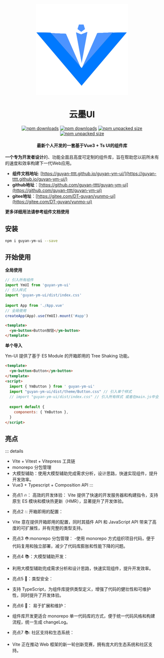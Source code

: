 
<div align="center">
<p>
<img src="./docs/logo_md.png"  alt=""></img>
</P>
<h1>云墨UI</h1>
<span>
<a href="https://www.npmjs.com/package/guyan-ym-ui"><img src="https://img.shields.io/npm/d18m/guyan-ym-ui?logo=npm&color=orange" alt="npm downloads"></a> 
</span>
<span>
<a href="https://www.npmjs.com/package/guyan-ym-ui"><img src="https://img.shields.io/npm/v/guyan-ym-ui?logo=npm&color=blue" alt="npm downloads"></a> 
</span>
<span>
<a href="https://www.npmjs.com/package/guyan-ym-ui"><img src="https://img.shields.io/npm/unpacked-size/guyan-ym-ui?logo=GitLFS&logoColor=white&color=yellow" alt="npm unpacked size"></a>  
</span>
<span>
<a href="https://www.npmjs.com/package/guyan-ym-ui"><img src="https://img.shields.io/badge/coverage-100-blue" alt="npm unpacked size"></a>  
</span>

<h4>最新个人开发的一套基于Vue3 + Ts UI的组件库</h4>
</div>

**一个专为开发者设计**的、功能全面且高度可定制的组件库，旨在帮助您以前所未有的速度和效率构建下一代Web应用。





- **组件文档地址**: [https://guyan-tttt.github.io/guyan-ym-ui/](https://guyan-tttt.github.io/guyan-ym-ui/)
- **github地址**：[https://github.com/guyan-tttt/guyan-ym-ui](https://github.com/guyan-tttt/guyan-ym-ui)
- **gitee地址**：[https://gitee.com/DT-guyan/yunmo-ui](https://gitee.com/DT-guyan/yunmo-ui)

**更多详细用法请参考组件文档使用**

## 安装

```bash
npm i guyan-ym-ui --save
```

## 开始使用

**全局使用**


```js
// 引入所有组件
import YmUI from 'guyan-ym-ui'
// 引入样式
import 'guyan-ym-ui/dist/index.css'

import App from './App.vue'
// 全局使用
createApp(App).use(YmUI).mount('#app')
```

```html
<template>
  <ym-button>Button按钮</ym-button>
</template>
```

**单个导入**

Ym-UI 提供了基于 ES Module 的开箱即用的 Tree Shaking 功能。


```html
<template>
  <ym-button>Button</ym-button>
</template>
<script>
  import { YmButton } from ' guyan-ym-ui'
  import "guyan-ym-ui/dist/theme/Button.css" // 引入单个样式
  // import "guyan-ym-ui/dist/index.css" // 引入所有样式 或者在main.js中全局引入

  export default {
    components: { YmButton },
  }
</script>
```

## 亮点

::: details
- Vite + Vitest + Vitepress 工具链
- monorepo 分包管理
- 大模型辅助：使用大模型辅助完成需求分析，设计思路，快速实现组件，提升开发效率。
- Vue3 + Typescript + Composition API 
:::

* 亮点1 🔥： 高效的开发体验：
Vite 提供了快速的开发服务器和构建指令，支持原生 ES 模块和模块热更新（HMR），显著提升了开发体验。

* 亮点2 💧: 开箱即用的配置：
- Vite 意在提供开箱即用的配置，同时其插件 API 和 JavaScript API 带来了高度的可扩展性，并有完整的类型支持。

* 亮点3 ⛑️:monorepo 分包管理：
-使用 monorepo 方式组织项目代码，便于代码复用和独立部署，减少了代码库膨胀和性能下降的问题。

* 亮点4 📚：大模型辅助开发：
- 利用大模型辅助完成需求分析和设计思路，快速实现组件，提升开发效率。

* 亮点5 🎉：类型安全：
- 支持 TypeScript，为组件库提供类型定义，增强了代码的健壮性和可维护性，同时提升了开发体验。

* 亮点6 🌹： 易于扩展和维护：
- 组件库开发更适合 monorepo 单一代码库的方式，便于统一代码风格和构建流程，统一生成 changeLog。

* 亮点7 📚: 社区支持和生态系统：
- Vite 正在推动 Web 框架的新一轮创新竞赛，拥有庞大的生态系统和社区支持。


